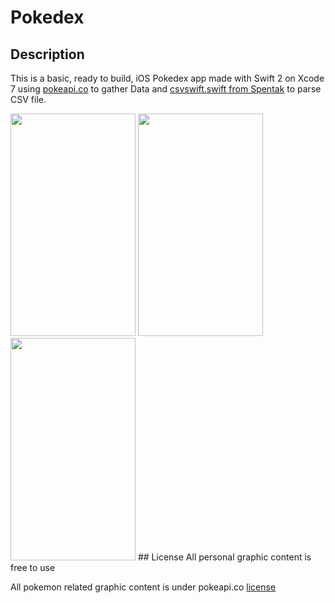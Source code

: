 # Pokedex

## Description
This is a basic, ready to build, iOS Pokedex app made with Swift 2 on Xcode 7 using [pokeapi.co](https://pokeapi.co/) to gather Data and [csvswift.swift from Spentak](https://github.com/spentak/csvswift) to parse CSV file.

<img src="http://i.imgur.com/4zbpABp.png" width="200" height="356" />
<img src="http://i.imgur.com/CWoPmrO.png" width="200" height="356" />
<img src="http://i.imgur.com/JF9VQpZ.png" width="200" height="356" />
## License
All personal graphic content is free to use

All pokemon related graphic content is under pokeapi.co [license](https://github.com/phalt/pokeapi/blob/master/LICENSE.rst)
